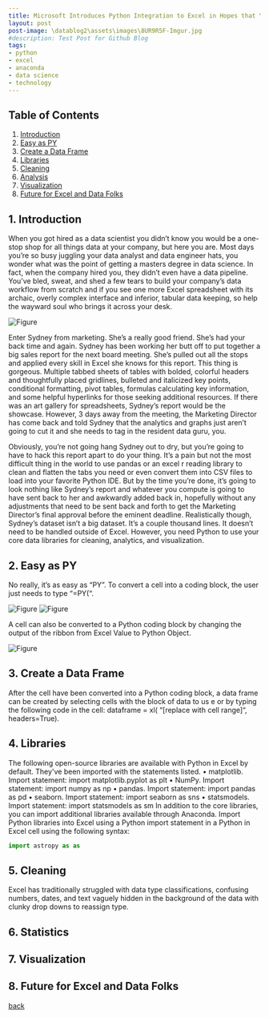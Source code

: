 ```yaml
---
title: Microsoft Introduces Python Integration to Excel in Hopes that You’ll Hate It Less
layout: post
post-image: \datablog2\assets\images\8UR9R5F-Imgur.jpg
#description: Test Post for Github Blog
tags:
- python
- excel
- anaconda
- data science
- technology
---
```

## Table of Contents

1. [Introduction](#1-introduction)
2. [Easy as PY](#2-easy-as-py)
3. [Create a Data Frame](#3-create-a-data-frame)
4. [Libraries](#4-libraries)
5. [Cleaning](#5-cleaning)
6. [Analysis](#6-analysis)
7. [Visualization](#7-visualization)
8. [Future for Excel and Data Folks](#8-future-for-excel-and-data-folks)

## 1. Introduction

When you got hired as a data scientist you didn’t know you would be a one-stop shop for all things data at your company, but here you are. Most days you’re so busy juggling your data analyst and data engineer hats, you wonder what was the point of getting a masters degree in data science. In fact, when the company hired you, they didn’t even have a data pipeline. You’ve bled, sweat, and shed a few tears to build your company’s data workflow from scratch and if you see one more Excel spreadsheet with its archaic, overly complex interface and inferior, tabular data keeping, so help the wayward soul who brings it across your desk.

![Figure]({{site.url}}/assets/images/meme.png)

Enter Sydney from marketing. She’s a really good friend. She’s had your back time and again. Sydney has been working her butt off to put together a big sales report for the next board meeting. She’s pulled out all the stops and applied every skill in Excel she knows for this report. This thing is gorgeous. Multiple tabbed sheets of tables with bolded, colorful headers and thoughtfully placed gridlines, bulleted and italicized key points, conditional formatting, pivot tables, formulas calculating key information, and some helpful hyperlinks for those seeking additional resources. If there was an art gallery for spreadsheets, Sydney’s report would be the showcase. However, 3 days away from the meeting, the Marketing Director has come back and told Sydney that the analytics and graphs just aren’t going to cut it and she needs to tag in the resident data guru, you.

Obviously, you’re not going hang Sydney out to dry, but you’re going to have to hack this report apart to do your thing. It’s a pain but not the most difficult thing in the world to use pandas or an excel r reading library to clean and flatten the tabs you need or even convert them into CSV files to load into your favorite Python IDE. But by the time you’re done, it’s going to look nothing like Sydney’s report and whatever you compute is going to have sent back to her and awkwardly added back in, hopefully without any adjustments that need to be sent back and forth to get the Marketing Director’s final approval before the eminent deadline.
Realistically though, Sydney’s dataset isn’t a big dataset. It’s a couple thousand lines. It doesn’t need to be handled outside of Excel. However, you need Python to use your core data libraries for cleaning, analytics, and visualization.


## 2. Easy as PY

No really, it’s as easy as “PY”. To convert a cell into a coding block, the user just needs to type “=PY(“.

![Figure]({{site.url}}/assets/images/Py1.png)
![Figure]({{site.url}}/assets/images/Py2.png)

A cell can also be converted to a Python coding block by changing the output of the ribbon from Excel Value to Python Object.

![Figure]({{site.url}}/assets/images/Py3.png)

## 3. Create a Data Frame

After the cell have been converted into a Python coding block, a data frame can be created by selecting cells with the block of data to us	e or by typing the following code in the cell: dataframe = xl( “[replace with cell range]“, headers=True). 

## 4. Libraries

The following open-source libraries are available with Python in Excel by default. They've been imported with the statements listed. 
•	matplotlib. Import statement: import matplotlib.pyplot as plt
•	NumPy. Import statement: import numpy as np
•	pandas. Import statement: import pandas as pd
•	seaborn. Import statement: import seaborn as sns
•	statsmodels. Import statement: import statsmodels as sm
In addition to the core libraries, you can import additional libraries available through Anaconda. Import Python libraries into Excel using a Python import statement in a Python in Excel cell using the following syntax:

```python
import astropy as as
```

## 5. Cleaning

Excel has traditionally struggled with data type classifications, confusing numbers, dates, and text vaguely hidden in the background of the data with clunky drop downs to reassign type. 

## 6. Statistics

## 7. Visualization

## 8. Future for Excel and Data Folks

[back](../)